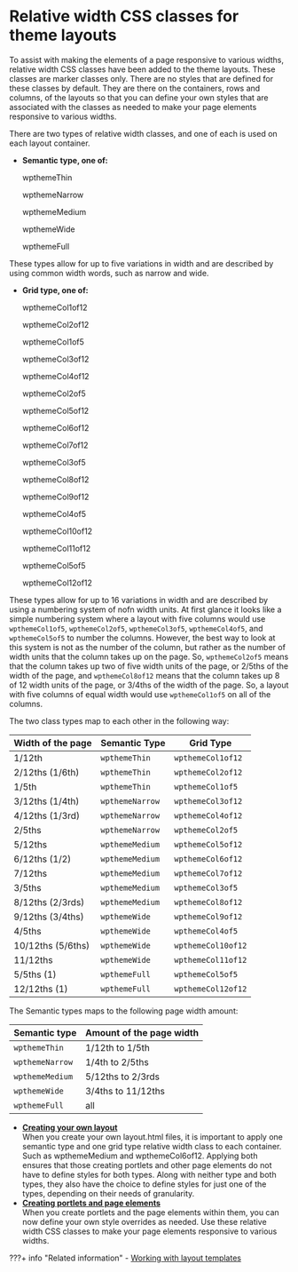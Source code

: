 # Relative width CSS classes for theme layouts

To assist with making the elements of a page responsive to various widths, relative width CSS classes have been added to the theme layouts. These classes are marker classes only. There are no styles that are defined for these classes by default. They are there on the containers, rows and columns, of the layouts so that you can define your own styles that are associated with the classes as needed to make your page elements responsive to various widths.

There are two types of relative width classes, and one of each is used on each layout container.

-   **Semantic type, one of:**

    wpthemeThin

    wpthemeNarrow

    wpthemeMedium

    wpthemeWide

    wpthemeFull


These types allow for up to five variations in width and are described by using common width words, such as narrow and wide.

-   **Grid type, one of:**

    wpthemeCol1of12

    wpthemeCol2of12

    wpthemeCol1of5

    wpthemeCol3of12

    wpthemeCol4of12

    wpthemeCol2of5

    wpthemeCol5of12

    wpthemeCol6of12

    wpthemeCol7of12

    wpthemeCol3of5

    wpthemeCol8of12

    wpthemeCol9of12

    wpthemeCol4of5

    wpthemeCol10of12

    wpthemeCol11of12

    wpthemeCol5of5

    wpthemeCol12of12


These types allow for up to 16 variations in width and are described by using a numbering system of nofn width units. At first glance it looks like a simple numbering system where a layout with five columns would use `wpthemeCol1of5`, `wpthemeCol2of5`, `wpthemeCol3of5`, `wpthemeCol4of5`, and `wpthemeCol5of5` to number the columns. However, the best way to look at this system is not as the number of the column, but rather as the number of width units that the column takes up on the page. So, `wpthemeCol2of5` means that the column takes up two of five width units of the page, or 2/5ths of the width of the page, and `wpthemeCol8of12` means that the column takes up 8 of 12 width units of the page, or 3/4ths of the width of the page. So, a layout with five columns of equal width would use `wpthemeCol1of5` on all of the columns.

The two class types map to each other in the following way:

|Width of the page|Semantic Type|Grid Type|
|-----------------|-------------|---------|
|1/12th|`wpthemeThin`|`wpthemeCol1of12`|
|2/12ths \(1/6th\)|`wpthemeThin`|`wpthemeCol2of12`|
|1/5th|`wpthemeThin`|`wpthemeCol1of5`|
|3/12ths \(1/4th\)|`wpthemeNarrow`|`wpthemeCol3of12`|
|4/12ths \(1/3rd\)|`wpthemeNarrow`|`wpthemeCol4of12`|
|2/5ths|`wpthemeNarrow`|`wpthemeCol2of5`|
|5/12ths|`wpthemeMedium`|`wpthemeCol5of12`|
|6/12ths \(1/2\)|`wpthemeMedium`|`wpthemeCol6of12`|
|7/12ths|`wpthemeMedium`|`wpthemeCol7of12`|
|3/5ths|`wpthemeMedium`|`wpthemeCol3of5`|
|8/12ths \(2/3rds\)|`wpthemeMedium`|`wpthemeCol8of12`|
|9/12ths \(3/4ths\)|`wpthemeWide`|`wpthemeCol9of12`|
|4/5ths|`wpthemeWide`|`wpthemeCol4of5`|
|10/12ths \(5/6ths\)|`wpthemeWide`|`wpthemeCol10of12`|
|11/12ths|`wpthemeWide`|`wpthemeCol11of12`|
|5/5ths \(1\)|`wpthemeFull`|`wpthemeCol5of5`|
|12/12ths \(1\)|`wpthemeFull`|`wpthemeCol12of12`|

The Semantic types maps to the following page width amount:

|Semantic type|Amount of the page width|
|-------------|------------------------|
|`wpthemeThin`|1/12th to 1/5th|
|`wpthemeNarrow`|1/4th to 2/5ths|
|`wpthemeMedium`|5/12ths to 2/3rds|
|`wpthemeWide`|3/4ths to 11/12ths|
|`wpthemeFull`|all|


-   **[Creating your own layout](rwd_relwidth_layouts.md)**  
When you create your own layout.html files, it is important to apply one semantic type and one grid type relative width class to each container. Such as wpthemeMedium and wpthemeCol6of12. Applying both ensures that those creating portlets and other page elements do not have to define styles for both types. Along with neither type and both types, they also have the choice to define styles for just one of the types, depending on their needs of granularity.
-   **[Creating portlets and page elements](rwd_relwidth_elements.md)**  
When you create portlets and the page elements within them, you can now define your own style overrides as needed. Use these relative width CSS classes to make your page elements responsive to various widths.


???+ info "Related information"
    - [Working with layout templates](../../customizing_theme/layouts/themeopt_cust_layouttemp.md)

